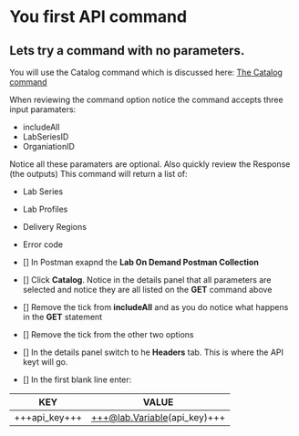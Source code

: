 # You first API command

## Lets try a command with no parameters.
You will use the Catalog command which is discussed here: [The Catalog command](https://docs.skillable.com/lod/lod-api/lod-api-catalog.md "The Catalog command")

When reviewing the command option notice the command accepts three input paramaters:

 - includeAll
 - LabSeriesID
 - OrganiationID

Notice all these paramaters are optional.  Also quickly review the Response (the outputs)  This command will return a list of:
 - Lab Series
 - Lab Profiles
 - Delivery Regions
 - Error code

- [] In Postman exapnd the **Lab On Demand Postman Collection**
- [] Click **Catalog**.  Notice in the details panel that all parameters are selected and notice they are all listed on the **GET** command above
- [] Remove the tick from **includeAll** and as you do notice what happens in the **GET** statement
- [] Remove the tick from the other two options
- [] In the details panel switch to he **Headers** tab.  This is where the API keyt will go.
- [] In the first blank line enter:

| KEY | VALUE |
|-----|-------|
|+++api_key+++|+++@lab.Variable(api_key)+++|

